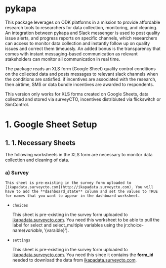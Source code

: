 # pykapa
This package leverages on ODK platforms in a mission to provide affordable research tools to researchers for data collection, monitoring, and cleaning. An integration between pykapa and Slack messenger is used to post quality issue alerts, and progress reports on specific channels, which researchers can access to monitor data collection and instantly follow up on quality issues and correct them timeuosly. An added bonus is the transparency that comes with instant messaging-based communication as relevant stakeholders can monitor all communication in real time.

The package reads an XLS form (Google Sheet) quality control conditions on the collected data and posts messages to relevant slack channels when the conditions are satisfied. if incentives are associated with the research, then airtime, SMS or data bundle incentives are awarded to respondents.  

This version only works for XLS forms created on Google Sheets, data collected and stored via surveyCTO, incentives distribiuted via flickswitch or SimControl.

# 1. Google Sheet Setup

## 1. 1. **Necessary Sheets**

The following worksheets in the XLS form are necessary to monitor data collection and cleaning of data.

### a) Survey

    This sheet is pre-existing in the survey form uploaded to [ikapadata.surveycto.com](http://ikapadata.surveycto.com). You will have to add the **dashboard_state** column and set the values to TRUE for names that you want to appear in the dashboard worksheet.

- `choices`

    This sheet is pre-existing in the survey form uploaded to [ikapadata.surveycto.com](http://ikapadata.surveycto.com). You need this worksheet to be able to pull the label for select  and select_multiple variables using the jr:choice-name(${variable}, '${varaible}').

- `settings`

    This sheet is pre-existing in the survey form uploaded to [ikapadata.surveycto.com](http://ikapadata.surveycto.com). You need this since it contains the **form_id** needed to download the data from [ikapadata.surveycto.com](http://ikapadata.surveycto.com).
